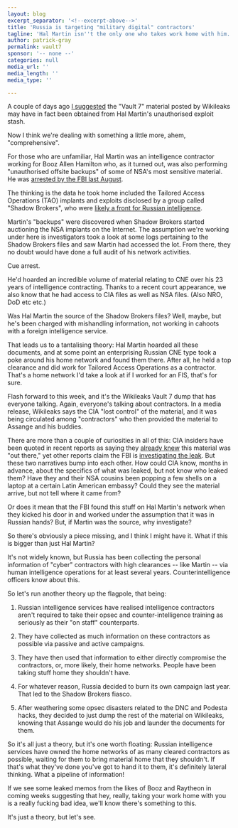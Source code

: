 ```yaml
---
layout: blog
excerpt_separator: '<!--excerpt-above-->'
title: 'Russia is targeting "military digital" contractors'
tagline: 'Hal Martin isn''t the only one who takes work home with him...'
author: patrick-gray
permalink: vault7
sponsor: '-- none --'
categories: null
media_url: ''
media_length: ''
media_type: ''

---
```

A couple of days ago <a href='https://tenplay.com.au/channel-ten/the-project/extra/season-8/cia-hack-tricks-leaked' target='new'>I suggested</a> the "Vault 7" material posted by Wikileaks may have in fact been obtained from Hal Martin's unauthorised exploit stash. 

Now I think we're dealing with something a little more, ahem, "comprehensive".

For those who are unfamiliar, Hal Martin was an intelligence contractor working for Booz Allen Hamilton who, as it turned out, was also performing "unauthorised offsite backups" of some of NSA's most sensitive material. He was <a href='https://www.theguardian.com/us-news/2016/oct/05/nsa-contractor-arrested-harold-thomas-martin-edward-snowden'>arrested by the FBI last August</a>. 

The thinking is the data he took home included the Tailored Access Operations (TAO) implants and exploits disclosed by a group called "Shadow Brokers", who were <a href='http://www.theverge.com/2016/8/17/12519804/shadow-brokers-russia-nsa-hack-equation-group'>likely a front for Russian intelligence</a>.

Martin's "backups" were discovered when Shadow Brokers started auctioning the NSA implants on the Internet. The assumption we're working under here is investigators took a look at some logs pertaining to the Shadow Brokers files and saw Martin had accessed the lot. From there, they no doubt would have done a full audit of his network activities. 

Cue arrest.

He'd hoarded an incredible volume of material relating to CNE over his 23 years of intelligence contracting. Thanks to a recent court appearance, we also know that he had access to CIA files as well as NSA files. (Also NRO, DoD etc etc.)

Was Hal Martin the source of the Shadow Brokers files? Well, maybe, but he's been charged with mishandling information, not working in cahoots with a foreign intelligence service. 

That leads us to a tantalising theory: Hal Martin hoarded all these documents, and at some point an enterprising Russian CNE type took a poke around his home network and found them there. After all, he held a top clearance and did work for Tailored Access Operations as a contractor. That's a home network I'd take a look at if I worked for an FIS, that's for sure.

Flash forward to this week, and it's the Wikileaks Vault 7 dump that has everyone talking. Again, everyone's talking about contractors. In a media release, Wikileaks says the CIA "lost control" of the material, and it was being circulated among "contractors" who then provided the material to Assange and his buddies. 

There are more than a couple of curiosities in all of this: CIA insiders have been quoted in recent reports as saying they <a href='http://www.reuters.com/article/us-cia-wikileaks-leak-idUSKBN16F2CZ' target='new'>already knew</a> this material was "out there," yet other reports claim the FBI is <a href='http://www.reuters.com/article/us-cia-wikileaks-idUSKBN16F2AP'>investigating the leak</a>. But these two narratives bump into each other. How could CIA know, months in advance, about the specifics of what was leaked, but not know who leaked them? Have they and their NSA cousins been popping a few shells on a laptop at a certain Latin American embassy? Could they see the material arrive, but not tell where it came from?

Or does it mean that the FBI found this stuff on Hal Martin's network when they kicked his door in and worked under the assumption that it was in Russian hands? But, if Martin was the source, why investigate?

So there's obviously a piece missing, and I think I might have it. What if this is bigger than just Hal Martin?

It's not widely known, but Russia has been collecting the personal information of "cyber" contractors with high clearances -- like Martin -- via human intelligence operations for at least several years. Counterintelligence officers know about this.

So let's run another theory up the flagpole, that being:

1. Russian intelligence services have realised intelligence contractors aren't required to take their opsec and counter-intelligence training as seriously as their "on staff" counterparts.

2. They have collected as much information on these contractors as possible via passive and active campaigns.

3. They have then used that information to either directly compromise the contractors, or, more likely, their home networks. People have been taking stuff home they shouldn't have.

4. For whatever reason, Russia decided to burn its own campaign last year. That led to the Shadow Brokers fiasco.

5. After weathering some opsec disasters related to the DNC and Podesta hacks, they decided to just dump the rest of the material on Wikileaks, knowing that Assange would do his job and launder the documents for them.

So it's all just a theory, but it's one worth floating: Russian intelligence services have owned the home networks of as many cleared contractors as possible, waiting for them to bring material home that they shouldn't. If that's what they've done you've got to hand it to them, it's definitely lateral thinking. What a pipeline of information!

If we see some leaked memos from the likes of Booz and Raytheon in coming weeks suggesting that hey, really, taking your work home with you is a really fucking bad idea, we'll know there's something to this.

It's just a theory, but let's see.
